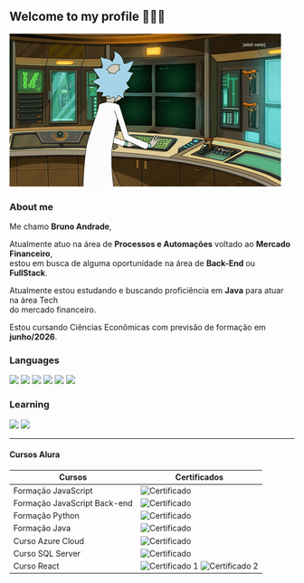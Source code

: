 ## Welcome to my profile 🧘🏻‍♂️

![Rick Hacking](https://github.com/brunoadrd/brunoadrd/blob/main/hacking-rick.gif)

### About me

Me chamo **Bruno Andrade**,

Atualmente atuo na área de **Processos e Automações** voltado ao **Mercado Financeiro**,<br>
estou em busca de alguma oportunidade na área de **Back-End** ou **FullStack**.

Atualmente estou estudando e buscando proficiência em <i class="devicon-java-plain-wordmark"></i>
**Java** para atuar na área Tech<br>do mercado financeiro.

Estou cursando Ciências Econômicas com previsão de formação em **junho/2026**.

### Languages


<div>
    <img width="50px" src="https://cdn.jsdelivr.net/gh/devicons/devicon@latest/icons/javascript/javascript-plain.svg" />
    <img width="50px" src="https://cdn.jsdelivr.net/gh/devicons/devicon@latest/icons/python/python-original-wordmark.svg" />
    <img width="50px" src="https://cdn.jsdelivr.net/gh/devicons/devicon@latest/icons/java/java-original-wordmark.svg" />
    <img width="50px" src="https://cdn.jsdelivr.net/gh/devicons/devicon@latest/icons/react/react-original-wordmark.svg" />
    <img width="50px" src="https://cdn.jsdelivr.net/gh/devicons/devicon@latest/icons/git/git-plain-wordmark.svg" />
    <img width="50px" src="https://cdn.jsdelivr.net/gh/devicons/devicon@latest/icons/github/github-original-wordmark.svg" />
</div>

### Learning

<div>
    <img width="50px" src="https://cdn.jsdelivr.net/gh/devicons/devicon@latest/icons/spring/spring-original-wordmark.svg" />
    <img width="50px" src="https://cdn.jsdelivr.net/gh/devicons/devicon@latest/icons/amazonwebservices/amazonwebservices-line-wordmark.svg" />
</div>


---------------------
#### Cursos Alura

| Cursos | Certificados |
| - | - |
| Formação JavaScript | ![Certificado](https://cursos.alura.com.br/user/brunoandrade77/degree-javascript-front-end-v374365-374365/certificate) |
| Formação JavaScript Back-end | ![Certificado](https://cursos.alura.com.br/user/brunoandrade77/degree-js-backend-v210587-210587/certificate) |
| Formação Python | ![Certificado](https://cursos.alura.com.br/user/brunoandrade77/degree-linguagem-python-v597955-597955/certificate) |
| Formação Java | ![Certificado](https://cursos.alura.com.br/user/brunoandrade77/degree-java-568827/certificate) |
| Curso Azure Cloud | ![Certificado](https://cursos.alura.com.br/user/brunoandrade77/course/azure-cloud-criando-servidor-banco-dados-receber-aplicacao/certificate) |
| Curso SQL Server | ![Certificado](https://cursos.alura.com.br/user/brunoandrade77/course/microsoft-sql-server-2022-conhecendo-sql/certificate) |
| Curso React | ![Certificado 1](https://cursos.alura.com.br/user/brunoandrade77/course/react-componentes-funcionam/certificate) ![Certificado 2](https://cursos.alura.com.br/user/brunoandrade77/course/react-desenvolvendo-javascript/certificate) |